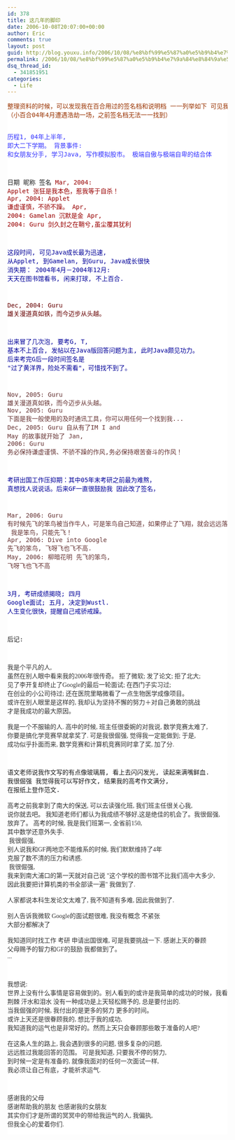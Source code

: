 ```yaml
---
id: 378
title: 这几年的脚印
date: 2006-10-08T20:07:00+00:00
author: Eric
comments: true
layout: post
guid: http://blog.youxu.info/2006/10/08/%e8%bf%99%e5%87%a0%e5%b9%b4%e7%9a%84%e8%84%9a%e5%8d%b0/
permalink: /2006/10/08/%e8%bf%99%e5%87%a0%e5%b9%b4%e7%9a%84%e8%84%9a%e5%8d%b0/
dsq_thread_id:
  - 341851951
categories:
  - Life
---
```

<div style="text-align: justify;">
  <pre style="background-color: rgb(255, 255, 255);font-size:14px;"><span style="color: rgb(153, 51, 0);">整理资料的时候，可以发现我在百合用过的签名档和说明档 一一列举如下 可见我的成长历程.</span>
<span style="color: rgb(153, 51, 0);">（小百合04年4月遭遇浩劫一场，之前签名档无法一一找到）</span>

<span style="color: rgb(51, 51, 255);">历程1, 04年上半年, 即大二下学期。</span>
<span style="color: rgb(51, 51, 255);">背景事件: 和女朋友分手, 学习Java, 写作模拟股市。 极端自傲与极端自卑的结合体

日期   昵称  签名
</span><span style="color: rgb(153, 0, 0);">Mar, 2004: Applet  张狂是我本色，惹我等于自杀！</span>
<span style="color: rgb(153, 0, 0);">Apr, 2004: Applet  谦虚谨慎，不骄不躁。</span>
<span style="color: rgb(153, 0, 0);">Apr, 2004: Gamelan 沉默是金</span>
<span style="color: rgb(153, 0, 0);">Apr, 2004: Guru    剑久封之在鞘兮,虽尘覆其犹利</span>

<span style="color: rgb(0, 0, 153);">这段时间, 可见Java成长最为迅速, 从Applet, 到Gamelan, 到Guru, Java成长很快</span>
<span style="color: rgb(0, 0, 153);">消失期： 2004年4月－2004年12月: 天天在图书馆看书, 闲来打球, 不上百合.</span>

<span style="color: rgb(102, 0, 0);">Dec, 2004: Guru    雄关漫道真如铁，而今迈步从头越。</span>

<span style="color: rgb(0, 0, 153);">出来冒了几次泡, 要考G, T, 基本不上百合, 发帖以在Java版回答问题为主, 此时Java颇见功力。
后来考完G后一段时间签名是 "过了黄洋界，险处不需看"，可惜找不到了。</span>

<span style="color: rgb(102, 51, 51);">Nov, 2005: Guru    雄关漫道真如铁，而今迈步从头越。</span>
<span style="color: rgb(102, 51, 51);">Nov, 2005: Guru    下面是我一般使用的及时通讯工具，你可以用任何一个找到我...</span>
<span style="color: rgb(102, 51, 51);">Dec, 2005: Guru    自从有了IM I and May 的故事就开始了</span>
<span style="color: rgb(102, 51, 51);">Jan, 2006: Guru    务必保持谦虚谨慎、不骄不躁的作风,务必保持艰苦奋斗的作风！</span>

<span style="color: rgb(0, 0, 153);">考研出国工作压抑期：其中05年末考研之前最为难熬， 真想找人说说话。后来GF一直很鼓励我 因此改了签名，</span>

<span style="color: rgb(102, 51, 51);">Mar, 2006: Guru            有时候先飞的笨鸟被当作牛人，可是笨鸟自己知道，如果停止了飞翔，就会远远落后！</span>
<span style="color: rgb(102, 51, 51);">                           我是笨鸟，只能先飞！</span>
<span style="color: rgb(102, 51, 51);">Apr, 2006: Dive into Google 先飞的笨鸟, 飞呀飞也飞不高.</span>
<span style="color: rgb(102, 51, 51);">May, 2006: 柳暗花明          先飞的笨鸟, 飞呀飞也飞不高</span>

<span style="color: rgb(0, 0, 153);">3月, 考研成绩揭晓; 四月 Google面试; 五月, 决定到Wustl. 人生变化很快，提醒自己戒骄戒躁。</span>

后记:

<span style="color: rgb(51, 51, 51);font-family:georgia;" >我是个平凡的人, 虽然在别人眼中看来我的2006年很传奇。
拒了微软; 发了论文; 拒了北大; 见了李开复却终止了Google的最后一轮面试;
在西门子实习过; 在创业的小公司待过; 还在医院里略微看了一点生物医学成像项目。
或许在别人眼里是这样的, 我却认为坚持不懈的努力＋对自己勇敢的挑战 才是我成功的最大原因。</span>
<span style="color: rgb(51, 51, 51);font-family:georgia;" >
我是一个不服输的人. 
高中的时候, 班主任很委婉的对我说, 数学竞赛太难了, 你要是搞化学竞赛早就拿奖了.
可是我很倔强, 觉得我一定能做到; 于是, 成功似乎扑面而来, 数学竞赛和计算机竞赛同时拿了奖, 加了分.

语文老师说我作文写的有点像玻璃屑, 看上去闪闪发光, 读起来满嘴鲜血.
我很倔强 我觉得我可以写好作文, 结果我的高考作文满分, 在报纸上登作范文.</span>
<span style="color: rgb(51, 51, 51);font-family:georgia;" >
高考之前我拿到了南大的保送, 可以去读强化班, 我们班主任很关心我, 说你就去吧。
我知道老师们都认为我成绩不够好,这是绝佳的机会了。我很倔强, 放弃了。
高考的时候, 我是我们班第一, 全省前150, 其中数学还意外失手.</span>
<span style="color: rgb(51, 51, 51);font-family:georgia;" >
我很倔强, 别人说我和GF两地恋不能维系的时候, 我们默默维持了4年 克服了数不清的压力和诱惑.</span>
<span style="color: rgb(51, 51, 51);font-family:georgia;" >
我很倔强, 我来到南大浦口的第一天就对自己说
"这个学校的图书馆不比我们高中大多少, 因此我要把计算机类的书全部读一遍" 我做到了.</span>
<span style="color: rgb(51, 51, 51);font-family:georgia;" >
人家都说本科生发论文太难了, 我不知道有多难, 因此我做到了.</span>
<span style="color: rgb(51, 51, 51);font-family:georgia;" >
别人告诉我微软 Google的面试题很难, 我没有概念 不紧张 大部分都解决了</span>
<span style="color: rgb(51, 51, 51);font-family:georgia;" >
我知道同时找工作 考研 申请出国很难, 可是我要挑战一下. 感谢上天的眷顾 父母赐予的智力和GF的鼓励 我都做到了。</span>
<span style="color: rgb(51, 51, 51);font-family:georgia;" >...</span>

<span style="color: rgb(51, 51, 51);font-family:georgia;" >我想说: 世界上没有什么事情是容易做到的。别人看到的或许是我简单的成功的时候，我看到的是我自己的热血 荆棘 汗水和泪水
 没有一种成功是上天轻松赐予的, 总是要付出的. 当我倔强的时候, 我付出的是更多的努力 更多的时间。
 或许上天还是很眷顾我的, 想比于我的成功, 我知道我的运气也是非常好的。然而上天只会眷顾那些敢于准备的人吧?</span>
<span style="color: rgb(51, 51, 51);font-family:georgia;" >
在这条人生的路上, 我会遇到很多的问题, 很多复杂的问题, 远远胜过我能回答的范围。
可是我知道, 只要我不停的努力, 到时候一定是有准备的, 就像我面对的任何一次面试一样, 我必须让自己有底，才能祈求运气.</span>

<span style="color: rgb(51, 51, 51);font-family:georgia;" >感谢我的父母 感谢帮助我的朋友 也感谢我的女朋友 其实你们才是所谓的冥冥中的带给我运气的人, 我偏执, 但我全心的爱着你们.</span></pre>
</div>
